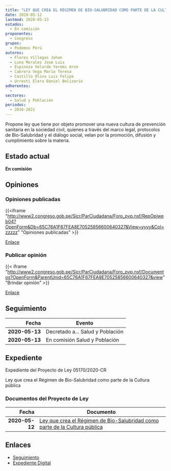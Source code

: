 ```yaml
---
title: "LEY QUE CREA EL RÉGIMEN DE BIO-SALUBRIDAD COMO PARTE DE LA CULTURA PÚBLICA"
date: 2020-05-12
lastmod: 2020-05-13
estados: 
  - En comisión
proponentes: 
  - Congreso
grupos: 
  - Podemos Perú
autores: 
  - Flores Villegas Johan
  - Luna Morales José Luis
  - Espinoza Velarde Yeremi Aron
  - Cabrera Vega María Teresa
  - Castillo Oliva Luis Felipe
  - Urresti Elera Daniel Belizario
adherentes: 
  - 
sectores: 
  - Salud y Población
periodos: 
  - 2016-2021
---
```


Propone ley que tiene por objeto promover una nueva cultura de prevención sanitaria en la sociedad civil, quienes a través del marco legal, protocolos de Bio-Salubridad y el diálogo social, velan por la promoción, difusión y cumplimiento sobre la materia.


## Estado actual

**En comisión**

## Opiniones

### Opiniones publicadas

{{<iframe "http://www2.congreso.gob.pe/Sicr/ParCiudadana/Foro_pvp.nsf/RepOpiweb04?OpenForm&Db=65C76A1F67FEA8E70525856600640327&View=yyyy&Col=zzzzz" "Opiniones publicadas" >}}

[Enlace](http://www2.congreso.gob.pe/Sicr/ParCiudadana/Foro_pvp.nsf/RepOpiweb04?OpenForm&Db=65C76A1F67FEA8E70525856600640327&View=yyyy&Col=zzzzz)
### Publicar opinión

{{< iframe "http://www2.congreso.gob.pe/Sicr/ParCiudadana/Foro_pvp.nsf/Documentos?OpenForm&ParentUnid=65C76A1F67FEA8E70525856600640327&view" "Brindar opinión" >}}

[Enlace](http://www2.congreso.gob.pe/Sicr/ParCiudadana/Foro_pvp.nsf/Documentos?OpenForm&ParentUnid=65C76A1F67FEA8E70525856600640327&view)

## Seguimiento

| Fecha | Evento |
|------:|--------|
| **2020-05-13** | Decretado a... Salud y Población|
| **2020-05-13** | En comisión Salud y Población|


## Expediente

Expediente del Proyecto de Ley 05170/2020-CR

Ley que crea el Régimen de Bio-Salubridad como parte de la Cultura pública


### Documentos del Proyecto de Ley

| Fecha | Documento |
|------:|--------|
| **2020-05-12** | [Ley que crea el Régimen de Bio-Salubridad como parte de la Cultura pública](http://www.leyes.congreso.gob.pe/Documentos/2016_2021/Proyectos_de_Ley_y_de_Resoluciones_Legislativas/PL05170-20200512.pdf) |

## Enlaces 

- [Seguimiento](http://www2.congreso.gob.pe/Sicr/TraDocEstProc/CLProLey2016.nsf/f7fff46988ca05b1052578e100829cc7/3f5c8d3ee6bef7570525856600733683?OpenDocument)
- [Expediente Digital](http://www2.congreso.gob.pe/Sicr/TraDocEstProc/CLProLey2016.nsf/f7fff46988ca05b1052578e100829cc7/3f5c8d3ee6bef7570525856600733683?OpenDocument&Click=05257FB7005EB655.eb71d0cf91d8294e05256cdf006b5706/$Body/0.1C6C)
